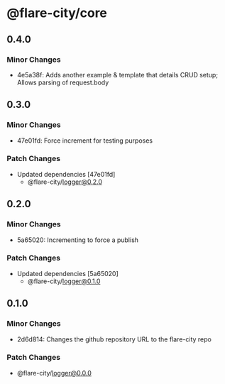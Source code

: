 # @flare-city/core

## 0.4.0

### Minor Changes

- 4e5a38f: Adds another example & template that details CRUD setup; Allows parsing of request.body

## 0.3.0

### Minor Changes

- 47e01fd: Force increment for testing purposes

### Patch Changes

- Updated dependencies [47e01fd]
  - @flare-city/logger@0.2.0

## 0.2.0

### Minor Changes

- 5a65020: Incrementing to force a publish

### Patch Changes

- Updated dependencies [5a65020]
  - @flare-city/logger@0.1.0

## 0.1.0

### Minor Changes

- 2d6d814: Changes the github repository URL to the flare-city repo

### Patch Changes

- @flare-city/logger@0.0.0
